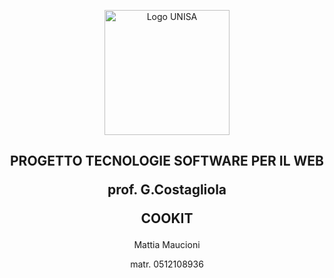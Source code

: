 <p align="center">
    <img width="200" src="https://www.opisalerno.it/wp-content/uploads/2016/11/logo-unisa-png.png" alt="Logo UNISA">
</p>
<h2 align="center">
PROGETTO TECNOLOGIE SOFTWARE PER IL WEB

prof. G.Costagliola

COOKIT
</h2>
<p align="center">
Mattia Maucioni
</p>
<p align="center">
matr. 0512108936
</p>

